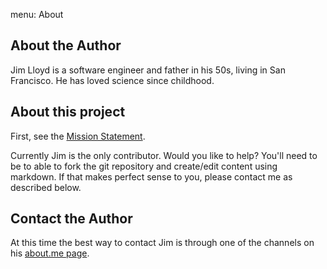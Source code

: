 menu: About

## About the Author

Jim Lloyd is a software engineer and father in his 50s, living in San Francisco. He has loved science since childhood.

## About this project

First, see the [Mission Statement](/goals/mission). 

Currently Jim is the only contributor. Would you like to help? You'll need to be to able to fork the git repository and create/edit content using markdown. If that makes perfect sense to you, please contact me as described below.

## Contact the Author

At this time the best way to contact Jim is through one of the channels on his [about.me page](http://about.me/jim.lloyd).

[title: About]: /
[order: 20]: /
